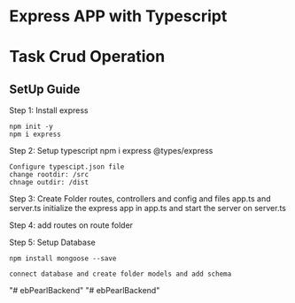 # Express APP with Typescript 
# Task Crud Operation

## SetUp Guide 
 Step 1: Install express 

    npm init -y 
    npm i express 
    

Step 2: Setup typescript 
    npm i express @types/express

    Configure typescipt.json file 
    change rootdir: /src
    chnage outdir: /dist

Step 3: Create Folder routes, controllers and config and files app.ts and server.ts 
initialize the express app in app.ts 
and start the server on server.ts

Step 4: add routes on route folder

Step 5: Setup Database 

    npm install mongoose --save

    connect database and create folder models and add schema
    
"# ebPearlBackend" 
"# ebPearlBackend" 
